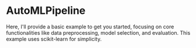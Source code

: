 # AutoMLPipeline
Here, I'll provide a basic example to get you started, focusing on core functionalities like data preprocessing, model selection, and evaluation. This example uses scikit-learn for simplicity.

